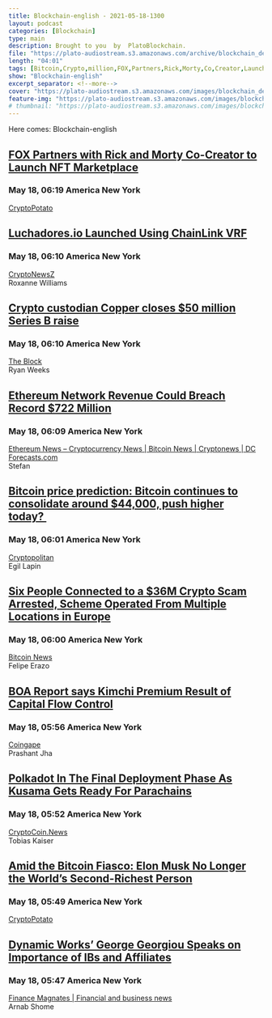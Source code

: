 ```yaml
---
title: Blockchain-english - 2021-05-18-1300
layout: podcast
categories: [Blockchain]
type: main
description: Brought to you  by  PlatoBlockchain.
file: "https://plato-audiostream.s3.amazonaws.com/archive/blockchain_dev_en-2021-05-18-1300.mp3" 
length: "04:01"
tags: [Bitcoin,Crypto,million,FOX,Partners,Rick,Morty,Co,Creator,Launch,NFT,Marketplace,]
show: "Blockchain-english"
excerpt_separator: <!--more-->
cover: "https://plato-audiostream.s3.amazonaws.com/images/blockchain_dev_en-2021-05-18-1300.png"
feature-img: "https://plato-audiostream.s3.amazonaws.com/images/blockchain_dev_en-2021-05-18-1300.png"
# thumbnail: "https://plato-audiostream.s3.amazonaws.com/images/blockchain_dev_en-2021-05-18-1300_t.png"
---
```


Here comes: Blockchain-english
<!--more-->



## [FOX Partners with Rick and Morty Co-Creator to Launch NFT Marketplace](https://cryptopotato.com/fox-partners-with-rick-and-morty-co-creator-to-launch-nft-marketplace/)

### May 18, 06:19 America New York

[CryptoPotato](https://cryptopotato.com/fox-partners-with-rick-and-morty-co-creator-to-launch-nft-marketplace/)  
  


## [Luchadores.io Launched Using ChainLink VRF](https://www.cryptonewsz.com/luchadores-io-launched-using-chainlink-vrf/)

### May 18, 06:10 America New York

[CryptoNewsZ](https://www.cryptonewsz.com/luchadores-io-launched-using-chainlink-vrf/)  
Roxanne Williams  


## [Crypto custodian Copper closes $50 million Series B raise](https://www.theblockcrypto.com/linked/105168/crypto-custodian-copper-closes-50-million-series-b-raise?utm_source=rss&utm_medium=rss)

### May 18, 06:10 America New York

[The Block](https://www.theblockcrypto.com/linked/105168/crypto-custodian-copper-closes-50-million-series-b-raise?utm_source=rss&utm_medium=rss)  
Ryan Weeks  


## [Ethereum Network Revenue Could Breach Record $722 Million](https://www.dcforecasts.com/ethereum-news/ethereum-network-revenue-could-breach-record-722-million/)

### May 18, 06:09 America New York

[Ethereum News – Cryptocurrency News | Bitcoin News | Cryptonews | DC Forecasts.com](https://www.dcforecasts.com/ethereum-news/ethereum-network-revenue-could-breach-record-722-million/)  
Stefan  


## [Bitcoin price prediction: Bitcoin continues to consolidate around $44,000, push higher today? ](https://www.cryptopolitan.com/bitcoin-price-prediction-2021-05-18/)

### May 18, 06:01 America New York

[Cryptopolitan](https://www.cryptopolitan.com/bitcoin-price-prediction-2021-05-18/)  
Egil Lapin  


## [Six People Connected to a $36M Crypto Scam Arrested, Scheme Operated From Multiple Locations in Europe](https://news.bitcoin.com/six-people-connected-to-a-36m-crypto-scam-arrested-scheme-operated-from-multiple-locations-in-europe/)

### May 18, 06:00 America New York

[Bitcoin News](https://news.bitcoin.com/six-people-connected-to-a-36m-crypto-scam-arrested-scheme-operated-from-multiple-locations-in-europe/)  
Felipe Erazo  


## [BOA Report says Kimchi Premium Result of Capital Flow Control](https://coingape.com/boa-report-says-kimchi-premium-result-of-capital-flow-control/)

### May 18, 05:56 America New York

[Coingape](https://coingape.com/boa-report-says-kimchi-premium-result-of-capital-flow-control/)  
Prashant Jha  


## [Polkadot In The Final Deployment Phase As Kusama Gets Ready For Parachains](https://cryptocoin.news/news/polkadot-in-the-final-deployment-phase-as-kusama-gets-ready-for-parachains-54027/?utm_source=rss&utm_medium=rss&utm_campaign=polkadot-in-the-final-deployment-phase-as-kusama-gets-ready-for-parachains)

### May 18, 05:52 America New York

[CryptoCoin.News](https://cryptocoin.news/news/polkadot-in-the-final-deployment-phase-as-kusama-gets-ready-for-parachains-54027/?utm_source=rss&utm_medium=rss&utm_campaign=polkadot-in-the-final-deployment-phase-as-kusama-gets-ready-for-parachains)  
Tobias Kaiser  


## [Amid the Bitcoin Fiasco: Elon Musk No Longer the World’s Second-Richest Person](https://cryptopotato.com/amid-the-bitcoin-fiasco-elon-musk-no-longer-the-worlds-second-richest-person/)

### May 18, 05:49 America New York

[CryptoPotato](https://cryptopotato.com/amid-the-bitcoin-fiasco-elon-musk-no-longer-the-worlds-second-richest-person/)  
  


## [Dynamic Works’ George Georgiou Speaks on Importance of IBs and Affiliates](https://www.financemagnates.com/forex/technology/dynamic-works-george-georgiou-speaks-on-importance-of-ibs-and-affiliates/)

### May 18, 05:47 America New York

[Finance Magnates | Financial and business news](https://www.financemagnates.com/forex/technology/dynamic-works-george-georgiou-speaks-on-importance-of-ibs-and-affiliates/)  
Arnab Shome  
  